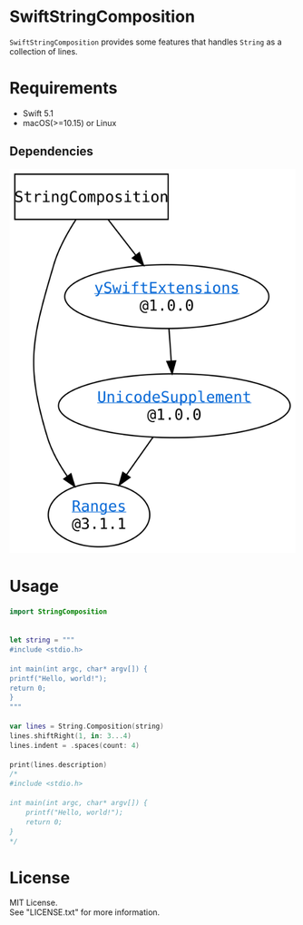 # SwiftStringComposition

`SwiftStringComposition` provides some features that handles `String` as a collection of lines.


# Requirements

- Swift 5.1
- macOS(>=10.15) or Linux

## Dependencies

![Dependencies](./dependencies.svg)


# Usage

```Swift
import StringComposition


let string = """
#include <stdio.h>

int main(int argc, char* argv[]) {
printf("Hello, world!");
return 0;
}
"""

var lines = String.Composition(string)
lines.shiftRight(1, in: 3...4)
lines.indent = .spaces(count: 4)

print(lines.description)
/*
#include <stdio.h>

int main(int argc, char* argv[]) {
    printf("Hello, world!");
    return 0;
}
*/

```



# License

MIT License.  
See "LICENSE.txt" for more information.


